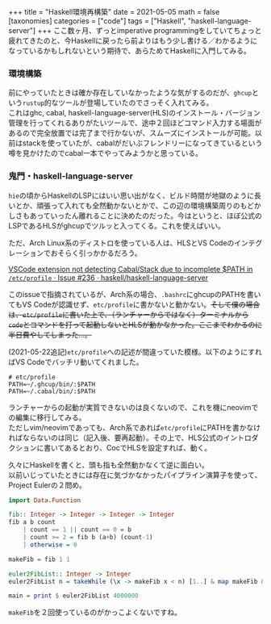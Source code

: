 +++
title = "Haskell環境再構築"
date = 2021-05-05
math = false
[taxonomies]
categories = ["code"]
tags = ["Haskell", "haskell-language-server"]
+++
ここ数ヶ月、ずっとimperative programmingをしていてちょっと疲れてきたのと、今Haskellに戻ったら前よりはもう少し書ける／わかるようになっているかもしれないという期待で、あらためてHaskellに入門してみる。
### 環境構築
前にやっていたときは確か存在していなかったような気がするのだが、`ghcup`という`rustup`的なツールが登場していたのでさっそく入れてみる。  
これはghc, cabal, haskell-language-server(HLS)のインストール・バージョン管理を行ってくれるありがたいツールで、途中２回ほどコマンド入力する場面があるので完全放置では完了まで行かないが、スムーズにインストールが可能。以前はstackを使っていたが、cabalがだいぶフレンドリーになってきているという噂を見かけたのでcabal一本でやってみようかと思っている。
### 鬼門・haskell-language-server
`hie`の頃からHaskellのLSPにはいい思い出がなく、ビルド時間が地獄のように長いとか、頑張って入れても全然動かないとかで、この辺の環境構築周りのもどかしさもあっていったん離れることに決めたのだった。今はというと、ほぼ公式のLSPであるHLSがghcupでツルッと入ってくる。これを使えばいい。

ただ、Arch Linux系のディストロを使っている人は、HLSとVS Codeのインテグレーションでおそらく引っかかるだろう。

[VSCode extension not detecting Cabal/Stack due to incomplete $PATH in `/etc/profile` · Issue #236 · haskell/haskell-language-server](https://github.com/haskell/haskell-language-server/issues/236)

このissueで指摘されているが、Arch系の場合、`.bashrc`にghcupのPATHを書いてもVS Codeが認識せず、`etc/profile`に書かないと動かない。~~そして僕の場合は、`etc/profile`に書いた上で、（ランチャーからではなく）ターミナルから`code`とコマンドを打って起動しないとHLSが動かなかった。ここまでわかるのに半日費やしてしまった…。~~

(2021-05-22追記)`etc/profile`への記述が間違っていた模様。以下のようにすればVS Codeでバッチリ動いてくれました。

```
# etc/profile
PATH=~/.ghcup/bin/:$PATH
PATH=~/.cabal/bin/:$PATH
```

ランチャーからの起動が実質できないのは良くないので、これを機にneovimでの編集に移行してみる。  
ただしvim/neovimであっても、Arch系であれば`etc/profile`にPATHを書かなければならないのは同じ（記入後、要再起動）。その上で、HLS公式のイントロダクションに書いてあるとおり、CocでHLSを設定すれば、動く。

久々にHaskellを書くと、頭も指も全然動かなくて逆に面白い。  
以前いじっていたときには存在に気づかなかったパイプライン演算子を使って、Project Eulerの２問め。

```hs
import Data.Function

fib:: Integer -> Integer -> Integer -> Integer
fib a b count
    | count == 1 || count == 0 = b
    | count >= 2 = fib b (a+b) (count-1)
    | otherwise = 0

makeFib = fib 1 1

euler2FibList:: Integer -> Integer
euler2FibList n = takeWhile (\x -> makeFib x < n) [1..] & map makeFib & filter even & sum

main = print $ euler2FibList 4000000
```

`makeFib`を２回使っているのがかっこよくないですね。
